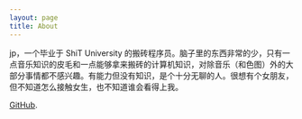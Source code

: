 ```yaml
---
layout: page
title: About
---
```


jp，一个毕业于 ShiT University 的搬砖程序员。脑子里的东西非常的少，只有一点音乐知识的皮毛和一点能够拿来搬砖的计算机知识，对除音乐（和色图）外的大部分事情都不感兴趣。有能力但没有知识，是个十分无聊的人。很想有个女朋友，但不知道怎么接触女生，也不知道谁会看得上我。

[GitHub](https://github.com/jpswing/).

